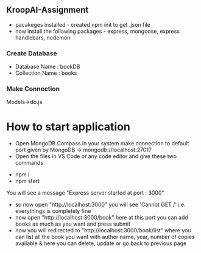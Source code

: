 ## KroopAI-Assignment
* pacakeges installed - created npm init to get .json file
* now install the following packages - express, mongoose, express handlebars, nodemon

### Create Database

* Database Name : bookDB
* Collection Name : books

### Make Connection

  Models->db.js
       

# How to start application

* Open MongoDB Compass in your system make connection to default port given by MongoDB -> mongodb://localhost:27017
* Open the files in VS Code or any code editor and give these two commands 
- npm i
- npm start

You will see a message "Express server started at port : 3000" 
* so now open "http://localhost:3000" you will see 'Cannot GET /' i.e. everythings is completely fine <br>
* now open "http://localhost:3000/book" here at this port you can add books as much as you want and press submit   <br>
* now you will redirected to "http://localhost:3000/book/list" where you can list all the book you want with author name, year, number of copies available & here you can  delete, update or go back to previous page




